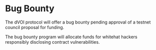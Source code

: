 # Bug Bounty

The dVOI protocol will offer a bug bounty pending approval of a testnet council proposal for funding.

The bug bounty program will allocate funds for whitehat hackers responsibly disclosing contract vulnerabilities.
